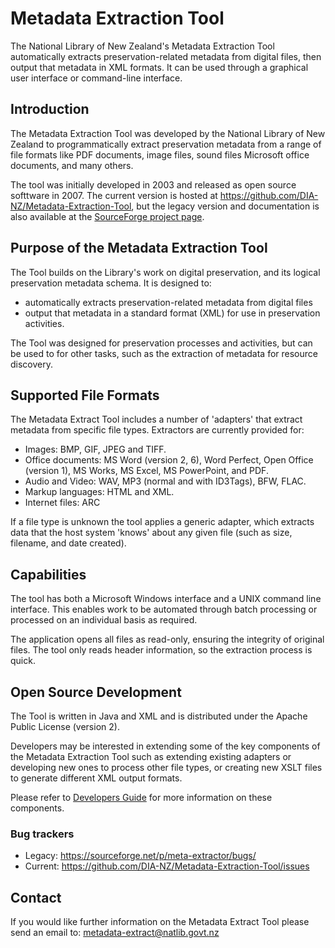 # Metadata Extraction Tool

The National Library of New Zealand's Metadata Extraction Tool automatically extracts preservation-related metadata from digital files, then output that metadata in XML formats. It can be used through a graphical user interface or command-line interface.

## Introduction
The Metadata Extraction Tool was developed by the National Library of New Zealand to programmatically extract preservation metadata from a range of file formats like PDF documents, image files, sound files Microsoft office documents, and many others.

The tool was initially developed in 2003 and released as open source softtware in 2007. The current version is hosted at https://github.com/DIA-NZ/Metadata-Extraction-Tool, but the legacy version and documentation is also available at the [SourceForge project page](http://meta-extractor.sourceforge.net).

## Purpose of the Metadata Extraction Tool
The Tool builds on the Library's work on digital preservation, and its logical preservation metadata schema. It is designed to:

* automatically extracts preservation-related metadata from digital files
* output that metadata in a standard format (XML) for use in preservation activities.

The Tool was designed for preservation processes and activities, but can be used to for other tasks, such as the extraction of metadata for resource discovery.

## Supported File Formats
The Metadata Extract Tool includes a number of 'adapters' that extract metadata from specific file types. Extractors are currently provided for:

* Images: BMP, GIF, JPEG and TIFF.
* Office documents: MS Word (version 2, 6), Word Perfect, Open Office (version 1), MS Works, MS Excel, MS PowerPoint, and PDF.
* Audio and Video: WAV, MP3 (normal and with ID3Tags), BFW, FLAC.
* Markup languages: HTML and XML.
* Internet files: ARC

If a file type is unknown the tool applies a generic adapter, which extracts data that the host system 'knows' about any given file (such as size, filename, and date created).

## Capabilities

The tool has both a Microsoft Windows interface and a UNIX command line interface. This enables work to be automated through batch processing or processed on an individual basis as required.

The application opens all files as read-only, ensuring the integrity of original files. The tool only reads header information, so the extraction process is quick.

## Open Source Development

The Tool is written in Java and XML and is distributed under the Apache Public License (version 2).

Developers may be interested in extending some of the key components of the Metadata Extraction Tool such as extending existing adapters or developing new ones to process other file types, or creating new XSLT files to generate different XML output formats.

Please refer to [Developers Guide](http://meta-extractor.sourceforge.net/meta-extractor-developers-guide-v3.pdf) for more information on these components.

### Bug trackers

* Legacy: https://sourceforge.net/p/meta-extractor/bugs/
* Current: https://github.com/DIA-NZ/Metadata-Extraction-Tool/issues

## Contact

If you would like further information on the Metadata Extract Tool please send an email to: metadata-extract@natlib.govt.nz
